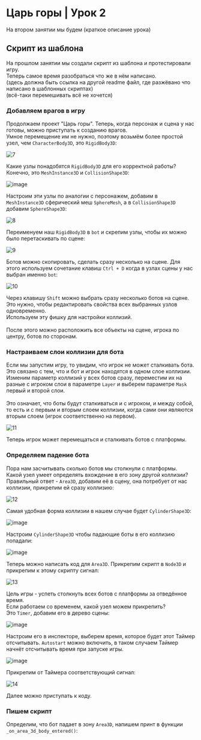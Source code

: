 # Царь горы | Урок 2

На втором занятии мы будем (краткое описание урока)

## Скрипт из шаблона

На прошлом занятии мы создали скрипт из шаблона и протестировали игру.\
Теперь самое время разобраться что же в нём написано.\
(здесь должна быть ссылка на другой readme файл, где разжёвано что написано в шаблонных скриптах)\
(всё-таки перемешивать всё не хочется)

### Добавляем врагов в игру

Продолжаем проект "Царь горы".
Теперь, когда персонаж и сцена у нас готовы, можно приступать к созданию врагов.\
Умное перемещение им не нужно, поэтому возьмём более простой узел, чем `CharacterBody3D`, это `RigidBody3D`:

![7](https://github.com/user-attachments/assets/bed0b9c6-971b-48ea-9759-b87ac5eb14fd)

Какие узлы понадобятся `RigidBody3D` для его корректной работы?
Конечно, это `MeshInstance3D` и `CollisionShape3D`:

![image](https://github.com/user-attachments/assets/da6af2cf-6043-407d-8601-00544e26d39d)

Настроим эти узлы по аналогии с персонажем, добавим в `MeshInstance3D` сферический меш `SphereMesh`, а в `CollisionShape3D` добавим `SphereShape3D`:

![8](https://github.com/user-attachments/assets/92f36613-2af6-494b-ac5d-140e8ecc9419)

Переименуем наш `RigidBody3D` в `bot` и скрепим узлы, чтобы их можно было перетаскивать по сцене:

![9](https://github.com/user-attachments/assets/45f68d3b-d881-4bec-bd64-c3c386c46bb2)

Ботов можно скопировать, сделать сразу несколько на сцене. Для этого используем сочетание клавиш `Ctrl + D` когда в узлах сцены у нас выбран именно `bot`:

![10](https://github.com/user-attachments/assets/62aa985b-04c7-401f-86f2-0864155adb58)

Через клавишу `Shift` можно выбрать сразу несколько ботов на сцене. Это нужно, чтобы редактировать свойства всех выбранных узлов одновременно.\
Используем эту фишку для настройки коллизий.\
\
После этого можно расположить все объекты на сцене, игрока по центру, ботов по сторонам.

### Настраиваем слои коллизии для бота

Если мы запустим игру, то увидим, что игрок не может сталкивать бота.\
Это связано с тем, что и бот и игрок находятся в одном слое коллизии.\
Изменим параметр коллизий у всех ботов сразу, переместим их на разные с игроком слои в параметре `Layer` и выберем параметре `Mask` первый и второй слои.\
\
Это означает, что боты будут сталкиваться и с игроком, и между собой, то есть и с первым и вторым слоем коллизии, когда сами они являются вторым слоем (игрок соответственно на первом).

![11](https://github.com/user-attachments/assets/4c5c36ee-116e-4942-8446-44681b666fe5)

Теперь игрок может перемещаться и сталкивать ботов с платформы.

### Определяем падение бота

Пора нам засчитывать сколько ботов мы столкнули с платформы.\
Какой узел умеет определять вхождение в его зону другой коллизии?\
Правильный ответ - `Area3D`, добавим её в сцену, она потребует от нас коллизии, прикрепим ей сразу коллизию:

![12](https://github.com/user-attachments/assets/c1fb1b8d-00f9-4eef-a20a-26250019fd74)

Самая удобная форма коллизии в нашем случае будет `CylinderShape3D`:

![image](https://github.com/user-attachments/assets/07c326b0-0536-467a-b9f1-7d3e9a05da15)

Настроим `CylinderShape3D` чтобы падающие боты в его коллизию попадали:

![image](https://github.com/user-attachments/assets/be2d81ed-13a9-4c83-9dd7-adf1f7e5c421)

Теперь можно написать код для `Area3D`. Прикрепим скрипт в `Node3D` и прикрепим к этому скрипту сигнал:

![13](https://github.com/user-attachments/assets/7d4610c5-5e24-417c-88cd-d53d0a676b34)

Цель игры - успеть столкнуть всех ботов с платформы за отведённое время.\
Если работаем со временем, какой узел можем прикрепить?\
Это `Timer`, добавим его в дерево сцены:

![image](https://github.com/user-attachments/assets/5416c774-01d1-45f2-ae59-57817268fff2)

Настроим его в инспекторе, выберем время, которое будет этот Таймер отсчитывать. `Autostart` можно включить, в таком случаем Таймер начнёт отсчитывать время при запуске игры.

![image](https://github.com/user-attachments/assets/2962e5bb-cde6-4e7e-9064-24f1cd64e14b)

Прикрепим от Таймера соответствующий сигнал:

![14](https://github.com/user-attachments/assets/647c85c6-7b0d-450e-bf2b-b3db2c59eec4)

Далее можно приступать к коду.

### Пишем скрипт

Определим, что бот падает в зону `Area3D`, напишем принт в функции `_on_area_3d_body_entered()`:













